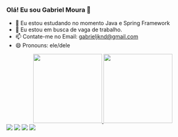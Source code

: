 ### Olá! Eu sou Gabriel Moura 👋

- 🌱 Eu estou estudando no momento Java e Spring Framework
- 🔭 Eu estou em busca de vaga de trabalho. 
- 📫 Contate-me no Email: gabrieljknd@gmail.com
- 😄 Pronouns: ele/dele

<div align="center">
  <a href="https://github.com/Cronuzgamer">
  <img height="180em" src="https://github-readme-stats.vercel.app/api?username=Cronuzgamer&show_icons=true&theme=algolia&include_all_commits=true&count_private=true"/>
  <img height="180em" src="https://github-readme-stats.vercel.app/api/top-langs/?username=Cronuzgamer&layout=compact&langs_count=7&theme=algolia"/>
</div>

  
    
 
<div> 
  <a href="https://www.instagram.com/cronuzbrx/" target="_blank"><img src="https://img.shields.io/badge/-Instagram-%23E4405F?style=for-the-badge&logo=instagram&logoColor=white" target="_blank"></a>
  <a href = "mailto:gabrieljknd@gmail.com"><img src="https://img.shields.io/badge/-Gmail-%23333?style=for-the-badge&logo=gmail&logoColor=white" target="_blank"></a>
  <a href="https://www.linkedin.com/in/gabriel-moura-9a275593/" target="_blank"><img src="https://img.shields.io/badge/-LinkedIn-%230077B5?style=for-the-badge&logo=linkedin&logoColor=white" target="_blank"></a> 
<a href="https://www.facebook.com/CronuzGamer/" target="_blank"><img src="https://img.shields.io/badge/Facebook-1877F2?style=for-the-badge&logo=facebook&logoColor=white" target="_blank"></a>
 
